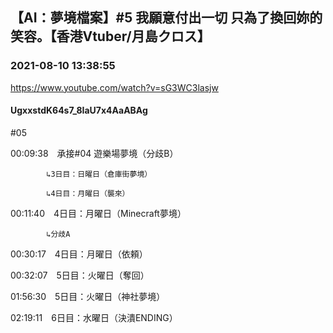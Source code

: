 ## 【AI：夢境檔案】#5 我願意付出一切 只為了換回妳的笑容。【香港Vtuber/月島クロス】
### 2021-08-10 13:38:55
https://www.youtube.com/watch?v=sG3WC3lasjw
#### UgxxstdK64s7_8IaU7x4AaABAg
#05



00:09:38　承接#04 遊樂場夢境（分歧B）

		    ↳3日目：日曜日（倉庫街夢境）

		    ↳4日目：月曜日（襲來）

00:11:40　4日目：月曜日（Minecraft夢境）

		    ↳分歧A

00:30:17　4日目：月曜日（依頼）

00:32:07　5日目：火曜日（奪回）

01:56:30　5日目：火曜日（神社夢境）

02:19:11　6日目：水曜日（決潰ENDING）

